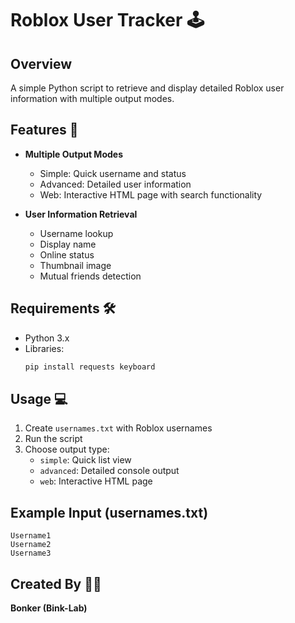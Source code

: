# Roblox User Tracker 🕹️

## Overview
A simple Python script to retrieve and display detailed Roblox user information with multiple output modes.

## Features 🌟
- **Multiple Output Modes**
  - Simple: Quick username and status
  - Advanced: Detailed user information
  - Web: Interactive HTML page with search functionality

- **User Information Retrieval**
  - Username lookup
  - Display name
  - Online status
  - Thumbnail image
  - Mutual friends detection

## Requirements 🛠️
- Python 3.x
- Libraries:
  ```bash
  pip install requests keyboard
  ```

## Usage 💻
1. Create `usernames.txt` with Roblox usernames
2. Run the script
3. Choose output type:
   - `simple`: Quick list view
   - `advanced`: Detailed console output
   - `web`: Interactive HTML page

## Example Input (usernames.txt)
```
Username1
Username2
Username3
```

## Created By 👨‍💻
**Bonker (Bink-Lab)**